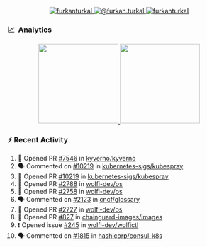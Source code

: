 <p align="center">
  <a href="https://linkedin.com/in/furkanturkal" target="blank">
    <img src="https://img.shields.io/badge/linkedin-%230077B5.svg?&style=for-the-badge&logo=linkedin&logoColor=white" alt="furkanturkal" />
  </a>
  <a href="https://medium.com/@furkan.turkal" target="blank">
    <img src="https://img.shields.io/badge/medium-%2312100E.svg?&style=for-the-badge&logo=medium&logoColor=white" alt="@furkan.turkal" />
  </a>
  <a href="https://twitter.com/furkanturkaI" target="blank">
    <img src="https://img.shields.io/badge/Twitter-1DA1F2?style=for-the-badge&logo=twitter&logoColor=white" alt="furkanturkaI" />
  </a>
</p>

### 📈 &nbsp;Analytics

<p align="center">
  <a href="https://coderstats.net/github/#Dentrax">
    <img height="180em" src="https://github-readme-stats-eight-theta.vercel.app/api?username=Dentrax&show_icons=true&theme=algolia&include_all_commits=true&count_private=true&line_height=26"/>
    <img height="180em" src="https://github-readme-stats-eight-theta.vercel.app/api/top-langs/?username=Dentrax&layout=compact&langs_count=8&theme=algolia&line_height=26"/>
  </a>
</p>

### :zap: Recent Activity

<!--START_SECTION:activity-->
1. 💪 Opened PR [#7546](https://github.com/kyverno/kyverno/pull/7546) in [kyverno/kyverno](https://github.com/kyverno/kyverno)
2. 🗣 Commented on [#10219](https://github.com/kubernetes-sigs/kubespray/issues/10219) in [kubernetes-sigs/kubespray](https://github.com/kubernetes-sigs/kubespray)
3. 💪 Opened PR [#10219](https://github.com/kubernetes-sigs/kubespray/pull/10219) in [kubernetes-sigs/kubespray](https://github.com/kubernetes-sigs/kubespray)
4. 💪 Opened PR [#2788](https://github.com/wolfi-dev/os/pull/2788) in [wolfi-dev/os](https://github.com/wolfi-dev/os)
5. 💪 Opened PR [#2758](https://github.com/wolfi-dev/os/pull/2758) in [wolfi-dev/os](https://github.com/wolfi-dev/os)
6. 🗣 Commented on [#2123](https://github.com/cncf/glossary/issues/2123) in [cncf/glossary](https://github.com/cncf/glossary)
7. 💪 Opened PR [#2727](https://github.com/wolfi-dev/os/pull/2727) in [wolfi-dev/os](https://github.com/wolfi-dev/os)
8. 💪 Opened PR [#827](https://github.com/chainguard-images/images/pull/827) in [chainguard-images/images](https://github.com/chainguard-images/images)
9. ❗ Opened issue [#245](https://github.com/wolfi-dev/wolfictl/issues/245) in [wolfi-dev/wolfictl](https://github.com/wolfi-dev/wolfictl)
10. 🗣 Commented on [#1815](https://github.com/hashicorp/consul-k8s/issues/1815) in [hashicorp/consul-k8s](https://github.com/hashicorp/consul-k8s)
<!--END_SECTION:activity-->
